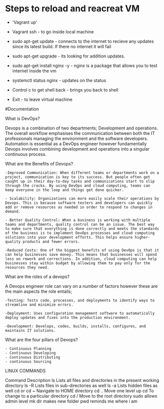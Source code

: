 # Steps to reload and reacreat VM 

- 'Vagrant up'

- Vagrant ssh - to go inside local machine

- sudo apt-get update - connects to the internet to recieve any updates since its latest build. If there no internet it will fail

- sudo apt-get upgrade - its looking for addition updates.

- sudo apt-get install nginx -y - nginx is a package that allows you to test internet inside the vm

- systemctl status nginx - updates on the status

- Control c to get shell back - brings you back to shell

- Exit - to leave virtual machine




#Documentation

What is DevOps?

Devops is a combination of two departments; Development and operations. The overall workflow emphasises the communication between both the IT professionals managing the environment and the software developers. Automation is essential as a DevOps engineer however fundamentally Devops involves combining development and operations into a singular continuous process.





What are the Benefits of Devops?

	-Improved Communication: When different teams or departments work on a project, communication is key to its success. But people often get caught up in their day-to-day tasks and communications start to slip through the cracks. By using DevOps and cloud computing, teams can keep everyone in the loop and things get done quicker.

	- Scalability: Organizations can more easily scale their operations by Devops. This is because software testers and developers can quickly add or remove resources as needed in order to respond to changes in demand.

	- Better Quality Control: When a business is working with multiple teams and departments, quality control can be an issue. The best way to make sure that everything is done correctly and meets the standards of the business is to implement DevOps processes and cloud computing solutions into your development efforts. This helps ensure higher-quality products and fewer errors.

	-Reduced Costs: One of the biggest benefits of using DevOps is that it can help businesses save money. This means that businesses will spend less on rework and corrections. In addition, cloud computing can help businesses stay within budget by allowing them to pay only for the resources they need.



What are the roles of a devops?

A Devops engineer role can vary on a number of factors however these are the main aspects the role entails;

 	-Testing: Tests code, processes, and deployments to identify ways to streamline and minimize errors.

	-Deployment: Uses configuration management software to automatically deploy updates and fixes into the production environment.

	-Development: Develops, codes, builds, installs, configures, and maintains IT solutions.

	
What are the four pillars of Devops?

	- Continuous Planning 
	- Continuous Developing
	- Continuous Distributing
	- continuous Sourcing



LINUX COMMANDS

Command	Description	
ls	Lists all files and directories in the present working directory
ls -R	Lists files in sub-directories as well
ls -a	Lists hidden files as well
cd or cd ~	Navigate to HOME directory
cd ..	Move one level up
cd	To change to a particular directory
cd /	Move to the root directory
sudo allows admin level
mk dir makes new folder
pwd reminds me where i am 
